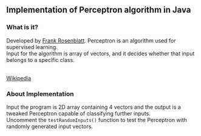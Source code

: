 ## Implementation of Perceptron algorithm in Java

### What is it? 

Developed by [Frank Rosenblatt](https://en.wikipedia.org/wiki/Frank_Rosenblatt).
Perceptron is an algorithm used for supervised learning.<br> Input for the algorithm is array of vectors, and it decides whether that input belongs to a specific class.


<br>[Wikipedia](https://en.wikipedia.org/wiki/Perceptron)

### About Implementation

Input the program is 2D array containing 4 vectors and the output is a tweaked Perceptron capable of classifying further inputs.<br> Uncomment the `testRandomInputs()` function to test the Perceptron with randomly generated input vectors.    